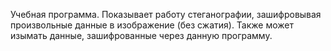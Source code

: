 Учебная программа.
Показывает работу стеганографии, зашифровывая произвольные данные в изображение (без сжатия). Также может изымать данные, зашифрованные через данную программу.
